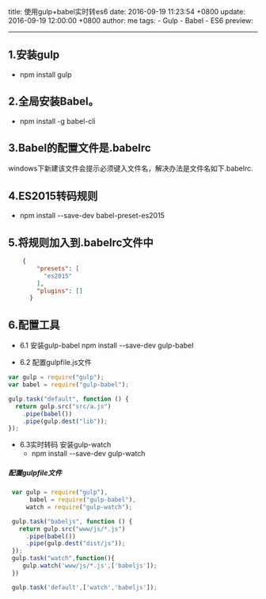title: 使用gulp+babel实时转es6
date: 2016-09-19 11:23:54 +0800
update: 2016-09-19 12:00:00 +0800
author: me
tags:
    - Gulp
    - Babel
    - ES6
preview:

---
## 1.安装gulp
* npm install gulp

## 2.全局安装Babel。
* npm install -g babel-cli

## 3.Babel的配置文件是.babelrc
windows下新建该文件会提示必须键入文件名，解决办法是文件名如下.babelrc.

## 4.ES2015转码规则
* npm install --save-dev babel-preset-es2015

## 5.将规则加入到.babelrc文件中
```json
    {  
        "presets": [  
          "es2015"
        ],  
        "plugins": []  
      }  
```

## 6.配置工具

*  6.1 安装gulp-babel
      npm install --save-dev gulp-babel

*  6.2 配置gulpfile.js文件

```js
var gulp = require("gulp");  
var babel = require("gulp-babel");  

gulp.task("default", function () {  
  return gulp.src("src/a.js")  
    .pipe(babel())  
    .pipe(gulp.dest("lib"));  
});
```

*  6.3实时转码
     安装gulp-watch
     - npm install --save-dev gulp-watch

##### 配置gulpfile文件

```js
 var gulp = require("gulp"),  
      babel = require("gulp-babel"),
     watch = require("gulp-watch");  

 gulp.task("babeljs", function () {  
   return gulp.src("www/js/*.js")  
     .pipe(babel())  
     .pipe(gulp.dest("dist/js"));  
 });  
 gulp.task("watch",function(){
    gulp.watch('www/js/*.js',['babeljs']);
 })

 gulp.task('default',['watch','babeljs']);
```
